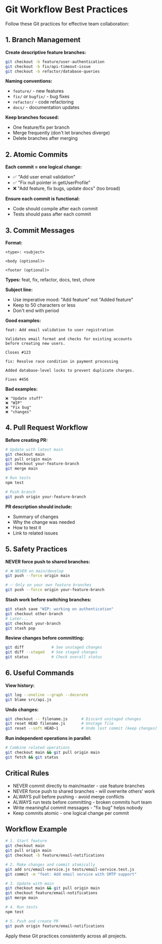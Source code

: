 # Git Workflow Best Practices

Follow these Git practices for effective team collaboration:

## 1. Branch Management

**Create descriptive feature branches:**
```bash
git checkout -b feature/user-authentication
git checkout -b fix/api-timeout-issue
git checkout -b refactor/database-queries
```

**Naming conventions:**
- `feature/` - new features
- `fix/` or `bugfix/` - bug fixes
- `refactor/` - code refactoring
- `docs/` - documentation updates

**Keep branches focused:**
- One feature/fix per branch
- Merge frequently (don't let branches diverge)
- Delete branches after merging

## 2. Atomic Commits

**Each commit = one logical change:**
- ✅ "Add user email validation"
- ✅ "Fix null pointer in getUserProfile"
- ❌ "Add feature, fix bugs, update docs" (too broad)

**Ensure each commit is functional:**
- Code should compile after each commit
- Tests should pass after each commit

## 3. Commit Messages

**Format:**
```
<type>: <subject>

<body (optional)>

<footer (optional)>
```

**Types:** feat, fix, refactor, docs, test, chore

**Subject line:**
- Use imperative mood: "Add feature" not "Added feature"
- Keep to 50 characters or less
- Don't end with period

**Good examples:**
```
feat: Add email validation to user registration

Validates email format and checks for existing accounts
before creating new users.

Closes #123
```

```
fix: Resolve race condition in payment processing

Added database-level locks to prevent duplicate charges.

Fixes #456
```

**Bad examples:**
```
❌ "Update stuff"
❌ "WIP"
❌ "Fix bug"
❌ "changes"
```

## 4. Pull Request Workflow

**Before creating PR:**
```bash
# Update with latest main
git checkout main
git pull origin main
git checkout your-feature-branch
git merge main

# Run tests
npm test

# Push branch
git push origin your-feature-branch
```

**PR description should include:**
- Summary of changes
- Why the change was needed
- How to test it
- Link to related issues

## 5. Safety Practices

**NEVER force push to shared branches:**
```bash
# ❌ NEVER on main/develop
git push --force origin main

# ✅ Only on your own feature branches
git push --force origin your-feature-branch
```

**Stash work before switching branches:**
```bash
git stash save "WIP: working on authentication"
git checkout other-branch
# Later...
git checkout your-branch
git stash pop
```

**Review changes before committing:**
```bash
git diff            # See unstaged changes
git diff --staged   # See staged changes
git status          # Check overall status
```

## 6. Useful Commands

**View history:**
```bash
git log --oneline --graph --decorate
git blame src/api.js
```

**Undo changes:**
```bash
git checkout -- filename.js      # Discard unstaged changes
git reset HEAD filename.js       # Unstage file
git reset --soft HEAD~1          # Undo last commit (keep changes)
```

**Run independent operations in parallel:**
```bash
# Combine related operations
git checkout main && git pull origin main
git fetch && git status
```

## Critical Rules

- NEVER commit directly to main/master - use feature branches
- NEVER force push to shared branches - will overwrite others' work
- ALWAYS pull before pushing - avoid merge conflicts
- ALWAYS run tests before committing - broken commits hurt team
- Write meaningful commit messages - "fix bug" helps nobody
- Keep commits atomic - one logical change per commit

## Workflow Example

```bash
# 1. Start feature
git checkout main
git pull origin main
git checkout -b feature/email-notifications

# 2. Make changes and commit atomically
git add src/email-service.js tests/email-service.test.js
git commit -m "feat: Add email service with SMTP support"

# 3. Update with main
git checkout main && git pull origin main
git checkout feature/email-notifications
git merge main

# 4. Run tests
npm test

# 5. Push and create PR
git push origin feature/email-notifications
```

Apply these Git practices consistently across all projects.

